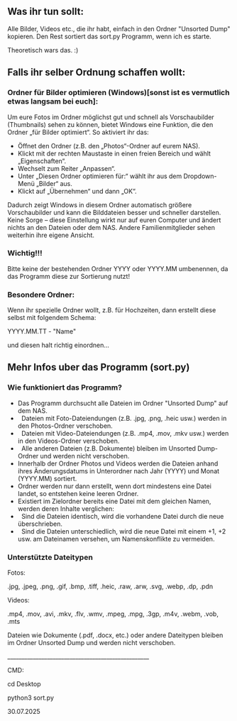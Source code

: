 ## **Was ihr tun sollt:**



Alle Bilder, Videos etc., die ihr habt, einfach in den Ordner "Unsorted Dump" kopieren. Den Rest sortiert das sort.py Programm, wenn ich es starte.

Theoretisch wars das. :)







## **Falls ihr selber Ordnung schaffen wollt:**





### Ordner für Bilder optimieren (Windows)\[sonst ist es vermutlich etwas langsam bei euch]:



Um eure Fotos im Ordner möglichst gut und schnell als Vorschaubilder (Thumbnails) sehen zu können, bietet Windows eine Funktion, die den Ordner „für Bilder optimiert“. So aktiviert ihr das:

* Öffnet den Ordner (z.B. den „Photos“-Ordner auf eurem NAS).
* Klickt mit der rechten Maustaste in einen freien Bereich und wählt „Eigenschaften“.
* Wechselt zum Reiter „Anpassen“.
* Unter „Diesen Ordner optimieren für:“ wählt ihr aus dem Dropdown-Menü „Bilder“ aus.
* Klickt auf „Übernehmen“ und dann „OK“.



Dadurch zeigt Windows in diesem Ordner automatisch größere Vorschaubilder und kann die Bilddateien besser und schneller darstellen. Keine Sorge – diese Einstellung wirkt nur auf euren Computer und ändert nichts an den Dateien oder dem NAS. Andere Familienmitglieder sehen weiterhin ihre eigene Ansicht.







### **Wichtig!!!**



Bitte keine der bestehenden Ordner YYYY oder YYYY.MM umbenennen, da das Programm diese zur Sortierung nutzt!







### Besondere Ordner:



Wenn ihr spezielle Ordner wollt, z.B. für Hochzeiten, dann erstellt diese selbst mit folgendem Schema:



YYYY.MM.TT - "Name"



und diesen halt richtig einordnen...







## Mehr Infos uber das Programm (sort.py)



### Wie funktioniert das Programm?

* Das Programm durchsucht alle Dateien im Ordner "Unsorted Dump" auf dem NAS.
*  	Dateien mit Foto-Dateiendungen (z.B. .jpg, .png, .heic usw.) werden in den Photos-Ordner verschoben.
*  	Dateien mit Video-Dateiendungen (z.B. .mp4, .mov, .mkv usw.) werden in den Videos-Ordner verschoben.
*  	Alle anderen Dateien (z.B. Dokumente) bleiben im Unsorted Dump-Ordner und werden nicht verschoben.
* Innerhalb der Ordner Photos und Videos werden die Dateien anhand ihres Änderungsdatums in Unterordner nach Jahr (YYYY) und Monat (YYYY.MM) sortiert.
* Ordner werden nur dann erstellt, wenn dort mindestens eine Datei landet, so entstehen keine leeren Ordner.
* Existiert im Zielordner bereits eine Datei mit dem gleichen Namen, werden deren Inhalte verglichen:
*  	Sind die Dateien identisch, wird die vorhandene Datei durch die neue überschrieben.
*  	Sind die Dateien unterschiedlich, wird die neue Datei mit einem +1, +2 usw. am Dateinamen versehen, um Namenskonflikte zu vermeiden.







### Unterstützte Dateitypen



Fotos:

.jpg, .jpeg, .png, .gif, .bmp, .tiff, .heic, .raw, .arw, .svg, .webp, .dp, .pdn



Videos:

.mp4, .mov, .avi, .mkv, .flv, .wmv, .mpeg, .mpg, .3gp, .m4v, .webm, .vob, .mts





Dateien wie Dokumente (.pdf, .docx, etc.) oder andere Dateitypen bleiben im Ordner Unsorted Dump und werden nicht verschoben.













\_\_\_\_\_\_\_\_\_\_\_\_\_\_\_\_\_\_\_\_\_\_\_\_\_\_\_\_\_\_\_\_\_\_\_\_\_\_\_\_\_\_\_\_\_\_\_\_\_\_

CMD:

cd Desktop

python3 sort.py



30.07.2025

